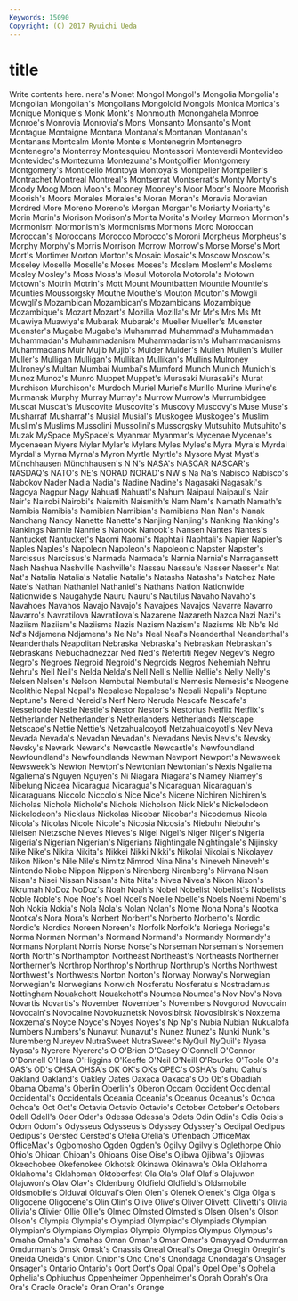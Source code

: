 ```yaml
---
Keywords: 15090 
Copyright: (C) 2017 Ryuichi Ueda
---
```


# title

Write contents here.
nera's Monet Mongol Mongol's Mongolia Mongolia's Mongolian Mongolian's Mongolians
Mongoloid Mongols Monica Monica's Monique Monique's Monk Monk's Monmouth Monongahela
Monroe Monroe's Monrovia Monrovia's Mons Monsanto Monsanto's Mont Montague Montaigne
Montana Montana's Montanan Montanan's Montanans Montcalm Monte Monte's Montenegrin Montenegro
Montenegro's Monterrey Montesquieu Montessori Monteverdi Montevideo Montevideo's Montezuma Montezuma's Montgolfier
Montgomery Montgomery's Monticello Montoya Montoya's Montpelier Montpelier's Montrachet Montreal Montreal's
Montserrat Montserrat's Monty Monty's Moody Moog Moon Moon's Mooney Mooney's
Moor Moor's Moore Moorish Moorish's Moors Morales Morales's Moran Moran's
Moravia Moravian Mordred More Moreno Moreno's Morgan Morgan's Moriarty Moriarty's
Morin Morin's Morison Morison's Morita Morita's Morley Mormon Mormon's Mormonism
Mormonism's Mormonisms Mormons Moro Moroccan Moroccan's Moroccans Morocco Morocco's Moroni
Morpheus Morpheus's Morphy Morphy's Morris Morrison Morrow Morrow's Morse Morse's
Mort Mort's Mortimer Morton Morton's Mosaic Mosaic's Moscow Moscow's Moseley
Moselle Moselle's Moses Moses's Moslem Moslem's Moslems Mosley Mosley's Moss
Moss's Mosul Motorola Motorola's Motown Motown's Motrin Motrin's Mott Mount
Mountbatten Mountie Mountie's Mounties Moussorgsky Mouthe Mouthe's Mouton Mouton's Mowgli
Mowgli's Mozambican Mozambican's Mozambicans Mozambique Mozambique's Mozart Mozart's Mozilla Mozilla's
Mr Mr's Mrs Ms Mt Muawiya Muawiya's Mubarak Mubarak's Mueller
Mueller's Muenster Muenster's Mugabe Mugabe's Muhammad Muhammad's Muhammadan Muhammadan's Muhammadanism
Muhammadanism's Muhammadanisms Muhammadans Muir Mujib Mujib's Mulder Mulder's Mullen Mullen's
Muller Muller's Mulligan Mulligan's Mullikan Mullikan's Mullins Mulroney Mulroney's Multan
Mumbai Mumbai's Mumford Munch Munich Munich's Munoz Munoz's Munro Muppet
Muppet's Murasaki Murasaki's Murat Murchison Murchison's Murdoch Muriel Muriel's Murillo
Murine Murine's Murmansk Murphy Murray Murray's Murrow Murrow's Murrumbidgee Muscat
Muscat's Muscovite Muscovite's Muscovy Muscovy's Muse Muse's Musharraf Musharraf's Musial
Musial's Muskogee Muskogee's Muslim Muslim's Muslims Mussolini Mussolini's Mussorgsky Mutsuhito
Mutsuhito's Muzak MySpace MySpace's Myanmar Myanmar's Mycenae Mycenae's Mycenaean Myers
Mylar Mylar's Mylars Myles Myles's Myra Myra's Myrdal Myrdal's Myrna
Myrna's Myron Myrtle Myrtle's Mysore Myst Myst's Münchhausen Münchhausen's N
N's NASA's NASCAR NASCAR's NASDAQ's NATO's NE's NORAD NORAD's NW's
Na Na's Nabisco Nabisco's Nabokov Nader Nadia Nadia's Nadine Nadine's
Nagasaki Nagasaki's Nagoya Nagpur Nagy Nahuatl Nahuatl's Nahum Naipaul Naipaul's
Nair Nair's Nairobi Nairobi's Naismith Naismith's Nam Nam's Namath Namath's
Namibia Namibia's Namibian Namibian's Namibians Nan Nan's Nanak Nanchang Nancy
Nanette Nanette's Nanjing Nanjing's Nanking Nanking's Nankings Nannie Nannie's Nanook
Nanook's Nansen Nantes Nantes's Nantucket Nantucket's Naomi Naomi's Naphtali Naphtali's
Napier Napier's Naples Naples's Napoleon Napoleon's Napoleonic Napster Napster's Narcissus
Narcissus's Narmada Narmada's Narnia Narnia's Narragansett Nash Nashua Nashville Nashville's
Nassau Nassau's Nasser Nasser's Nat Nat's Natalia Natalia's Natalie Natalie's
Natasha Natasha's Natchez Nate Nate's Nathan Nathaniel Nathaniel's Nathans Nation
Nationwide Nationwide's Naugahyde Nauru Nauru's Nautilus Navaho Navaho's Navahoes Navahos
Navajo Navajo's Navajoes Navajos Navarre Navarro Navarro's Navratilova Navratilova's Nazarene
Nazareth Nazca Nazi Nazi's Naziism Naziism's Naziisms Nazis Nazism Nazism's
Nazisms Nb Nb's Nd Nd's Ndjamena Ndjamena's Ne Ne's Neal
Neal's Neanderthal Neanderthal's Neanderthals Neapolitan Nebraska Nebraska's Nebraskan Nebraskan's Nebraskans
Nebuchadnezzar Ned Ned's Nefertiti Negev Negev's Negro Negro's Negroes Negroid
Negroid's Negroids Negros Nehemiah Nehru Nehru's Neil Neil's Nelda Nelda's
Nell Nell's Nellie Nellie's Nelly Nelly's Nelsen Nelsen's Nelson Nembutal
Nembutal's Nemesis Nemesis's Neogene Neolithic Nepal Nepal's Nepalese Nepalese's Nepali
Nepali's Neptune Neptune's Nereid Nereid's Nerf Nero Neruda Nescafe Nescafe's
Nesselrode Nestle Nestle's Nestor Nestor's Nestorius Netflix Netflix's Netherlander Netherlander's
Netherlanders Netherlands Netscape Netscape's Nettie Nettie's Netzahualcoyotl Netzahualcoyotl's Nev Neva
Nevada Nevada's Nevadan Nevadan's Nevadans Nevis Nevis's Nevsky Nevsky's Newark
Newark's Newcastle Newcastle's Newfoundland Newfoundland's Newfoundlands Newman Newport Newport's Newsweek
Newsweek's Newton Newton's Newtonian Newtonian's Nexis Ngaliema Ngaliema's Nguyen Nguyen's
Ni Niagara Niagara's Niamey Niamey's Nibelung Nicaea Nicaragua Nicaragua's Nicaraguan
Nicaraguan's Nicaraguans Niccolo Niccolo's Nice Nice's Nicene Nichiren Nichiren's Nicholas
Nichole Nichole's Nichols Nicholson Nick Nick's Nickelodeon Nickelodeon's Nicklaus Nickolas
Nicobar Nicobar's Nicodemus Nicola Nicola's Nicolas Nicole Nicole's Nicosia Nicosia's
Niebuhr Niebuhr's Nielsen Nietzsche Nieves Nieves's Nigel Nigel's Niger Niger's
Nigeria Nigeria's Nigerian Nigerian's Nigerians Nightingale Nightingale's Nijinsky Nike Nike's
Nikita Nikita's Nikkei Nikki Nikki's Nikolai Nikolai's Nikolayev Nikon Nikon's
Nile Nile's Nimitz Nimrod Nina Nina's Nineveh Nineveh's Nintendo Niobe
Nippon Nippon's Nirenberg Nirenberg's Nirvana Nisan Nisan's Nisei Nissan Nissan's
Nita Nita's Nivea Nivea's Nixon Nixon's Nkrumah NoDoz NoDoz's Noah
Noah's Nobel Nobelist Nobelist's Nobelists Noble Noble's Noe Noe's Noel
Noel's Noelle Noelle's Noels Noemi Noemi's Noh Nokia Nokia's Nola
Nola's Nolan Nolan's Nome Nona Nona's Nootka Nootka's Nora Nora's
Norbert Norbert's Norberto Norberto's Nordic Nordic's Nordics Noreen Noreen's Norfolk
Norfolk's Noriega Noriega's Norma Norman Norman's Normand Normand's Normandy Normandy's
Normans Norplant Norris Norse Norse's Norseman Norseman's Norsemen North North's
Northampton Northeast Northeast's Northeasts Northerner Northerner's Northrop Northrop's Northrup Northrup's
Norths Northwest Northwest's Northwests Norton Norton's Norway Norway's Norwegian Norwegian's
Norwegians Norwich Nosferatu Nosferatu's Nostradamus Nottingham Nouakchott Nouakchott's Noumea Noumea's
Nov Nov's Nova Novartis Novartis's November November's Novembers Novgorod Novocain
Novocain's Novocaine Novokuznetsk Novosibirsk Novosibirsk's Noxzema Noxzema's Noyce Noyce's Noyes
Noyes's Np Np's Nubia Nubian Nukualofa Numbers Numbers's Nunavut Nunavut's
Nunez Nunez's Nunki Nunki's Nuremberg Nureyev NutraSweet NutraSweet's NyQuil NyQuil's
Nyasa Nyasa's Nyerere Nyerere's O O'Brien O'Casey O'Connell O'Connor O'Donnell
O'Hara O'Higgins O'Keeffe O'Neil O'Neill O'Rourke O'Toole O's OAS's OD's
OHSA OHSA's OK OK's OKs OPEC's OSHA's Oahu Oahu's Oakland
Oakland's Oakley Oates Oaxaca Oaxaca's Ob Ob's Obadiah Obama Obama's
Oberlin Oberlin's Oberon Occam Occident Occidental Occidental's Occidentals Oceania Oceania's
Oceanus Oceanus's Ochoa Ochoa's Oct Oct's Octavia Octavio Octavio's October
October's Octobers Odell Odell's Oder Oder's Odessa Odessa's Odets Odin
Odin's Odis Odis's Odom Odom's Odysseus Odysseus's Odyssey Odyssey's Oedipal
Oedipus Oedipus's Oersted Oersted's Ofelia Ofelia's Offenbach OfficeMax OfficeMax's Ogbomosho
Ogden Ogden's Ogilvy Ogilvy's Oglethorpe Ohio Ohio's Ohioan Ohioan's Ohioans
Oise Oise's Ojibwa Ojibwa's Ojibwas Okeechobee Okefenokee Okhotsk Okinawa Okinawa's
Okla Oklahoma Oklahoma's Oklahoman Oktoberfest Ola Ola's Olaf Olaf's Olajuwon
Olajuwon's Olav Olav's Oldenburg Oldfield Oldfield's Oldsmobile Oldsmobile's Olduvai Olduvai's
Olen Olen's Olenek Olenek's Olga Olga's Oligocene Oligocene's Olin Olin's
Olive Olive's Oliver Olivetti Olivetti's Olivia Olivia's Olivier Ollie Ollie's
Olmec Olmsted Olmsted's Olsen Olsen's Olson Olson's Olympia Olympia's Olympiad
Olympiad's Olympiads Olympian Olympian's Olympians Olympias Olympic Olympics Olympus Olympus's
Omaha Omaha's Omahas Oman Oman's Omar Omar's Omayyad Omdurman Omdurman's
Omsk Omsk's Onassis Oneal Oneal's Onega Onegin Onegin's Oneida Oneida's
Onion Onion's Ono Ono's Onondaga Onondaga's Onsager Onsager's Ontario Ontario's
Oort Oort's Opal Opal's Opel Opel's Ophelia Ophelia's Ophiuchus Oppenheimer
Oppenheimer's Oprah Oprah's Ora Ora's Oracle Oracle's Oran Oran's Orange

